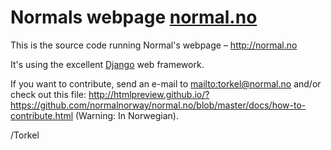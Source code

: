 # Normals webpage [normal.no](http://normal.no)

This is the source code running Normal's webpage – <http://normal.no>

It's using the excellent [Django](https://www.djangoproject.com/) web
framework.

If you want to contribute, send an e-mail to <mailto:torkel@normal.no>
and/or check out this file:
<http://htmlpreview.github.io/?https://github.com/normalnorway/normal.no/blob/master/docs/how-to-contribute.html>
(Warning: In Norwegian).

/Torkel
